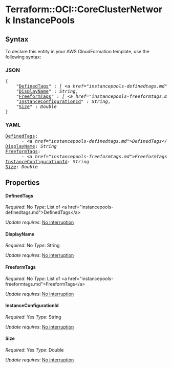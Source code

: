 # Terraform::OCI::CoreClusterNetwork InstancePools

## Syntax

To declare this entity in your AWS CloudFormation template, use the following syntax:

### JSON

<pre>
{
    "<a href="#definedtags" title="DefinedTags">DefinedTags</a>" : <i>[ &lt;a href=&#34;instancepools-definedtags.md&#34;&gt;DefinedTags&lt;/a&gt;, ... ]</i>,
    "<a href="#displayname" title="DisplayName">DisplayName</a>" : <i>String</i>,
    "<a href="#freeformtags" title="FreeformTags">FreeformTags</a>" : <i>[ &lt;a href=&#34;instancepools-freeformtags.md&#34;&gt;FreeformTags&lt;/a&gt;, ... ]</i>,
    "<a href="#instanceconfigurationid" title="InstanceConfigurationId">InstanceConfigurationId</a>" : <i>String</i>,
    "<a href="#size" title="Size">Size</a>" : <i>Double</i>
}
</pre>

### YAML

<pre>
<a href="#definedtags" title="DefinedTags">DefinedTags</a>: <i>
      - &lt;a href=&#34;instancepools-definedtags.md&#34;&gt;DefinedTags&lt;/a&gt;</i>
<a href="#displayname" title="DisplayName">DisplayName</a>: <i>String</i>
<a href="#freeformtags" title="FreeformTags">FreeformTags</a>: <i>
      - &lt;a href=&#34;instancepools-freeformtags.md&#34;&gt;FreeformTags&lt;/a&gt;</i>
<a href="#instanceconfigurationid" title="InstanceConfigurationId">InstanceConfigurationId</a>: <i>String</i>
<a href="#size" title="Size">Size</a>: <i>Double</i>
</pre>

## Properties

#### DefinedTags

_Required_: No
_Type_: List of &lt;a href=&#34;instancepools-definedtags.md&#34;&gt;DefinedTags&lt;/a&gt;

_Update requires_: [No interruption](https://docs.aws.amazon.com/AWSCloudFormation/latest/UserGuide/using-cfn-updating-stacks-update-behaviors.html#update-no-interrupt)

#### DisplayName

_Required_: No
_Type_: String

_Update requires_: [No interruption](https://docs.aws.amazon.com/AWSCloudFormation/latest/UserGuide/using-cfn-updating-stacks-update-behaviors.html#update-no-interrupt)

#### FreeformTags

_Required_: No
_Type_: List of &lt;a href=&#34;instancepools-freeformtags.md&#34;&gt;FreeformTags&lt;/a&gt;

_Update requires_: [No interruption](https://docs.aws.amazon.com/AWSCloudFormation/latest/UserGuide/using-cfn-updating-stacks-update-behaviors.html#update-no-interrupt)

#### InstanceConfigurationId

_Required_: Yes
_Type_: String

_Update requires_: [No interruption](https://docs.aws.amazon.com/AWSCloudFormation/latest/UserGuide/using-cfn-updating-stacks-update-behaviors.html#update-no-interrupt)

#### Size

_Required_: Yes
_Type_: Double

_Update requires_: [No interruption](https://docs.aws.amazon.com/AWSCloudFormation/latest/UserGuide/using-cfn-updating-stacks-update-behaviors.html#update-no-interrupt)

